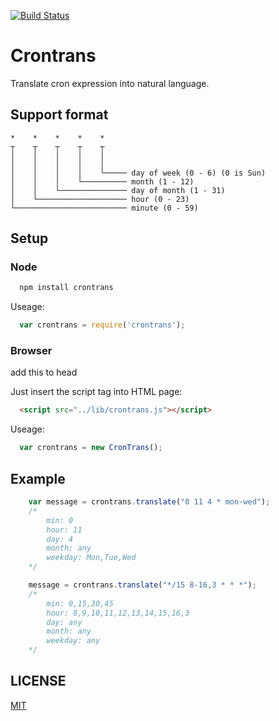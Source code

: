[![Build Status](https://travis-ci.org/nateriver520/crontrans.svg?branch=master)](https://travis-ci.org/nateriver520/crontrans)

# Crontrans

Translate cron expression into natural language.

## Support format

```
*    *    *    *    *    
┬    ┬    ┬    ┬    ┬ 
│    │    │    │    │    
│    │    │    │    │    
│    │    │    │    └───── day of week (0 - 6) (0 is Sun)
│    │    │    └────────── month (1 - 12)
│    │    └─────────────── day of month (1 - 31)
│    └──────────────────── hour (0 - 23)
└───────────────────────── minute (0 - 59)
```

## Setup

### Node

```bash
  npm install crontrans
```

Useage:

```js
  var crontrans = require('crontrans');
```

### Browser

add this to head

Just insert the script tag into HTML page:

```html
  <script src="../lib/crontrans.js"></script>
```

Useage:

```js
  var crontrans = new CronTrans();
```


## Example

```js
	var message = crontrans.translate("0 11 4 * mon-wed");
	/*
		min: 0
		hour: 11
		day: 4
		month: any
		weekday: Mon,Tue,Wed	
	*/

	message = crontrans.translate("*/15 8-16,3 * * *");
	/*
		min: 0,15,30,45
		hour: 8,9,10,11,12,13,14,15,16,3
		day: any
		month: any
		weekday: any
	*/

```

LICENSE
-------------
[MIT](LICENSE)


